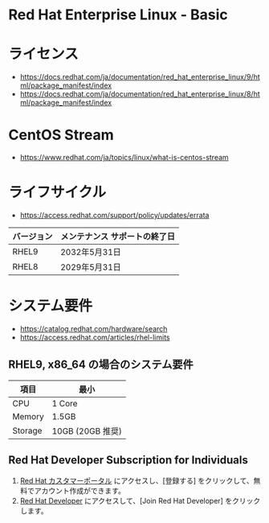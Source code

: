 # Red Hat Enterprise Linux - Basic
# ライセンス
- https://docs.redhat.com/ja/documentation/red_hat_enterprise_linux/9/html/package_manifest/index
- https://docs.redhat.com/ja/documentation/red_hat_enterprise_linux/8/html/package_manifest/index
# CentOS Stream
- https://www.redhat.com/ja/topics/linux/what-is-centos-stream
# ライフサイクル
- https://access.redhat.com/support/policy/updates/errata

| バージョン | メンテナンス サポートの終了日 |
| ------| -------------|
| RHEL9 | 2032年5月31日 |
| RHEL8 | 2029年5月31日 |
# システム要件
- https://catalog.redhat.com/hardware/search
- https://access.redhat.com/articles/rhel-limits
## RHEL9, x86_64 の場合のシステム要件
| 項目 | 最小 |
| ---- | ---- |
| CPU | 1 Core |
| Memory | 1.5GB |
| Storage | 10GB (20GB 推奨) |
## Red Hat Developer Subscription for Individuals
1. [Red Hat カスタマーポータル](https://access.redhat.com/ja) にアクセスし、\[登録する] をクリックして、無料でアカウント作成ができます。
2. [Red Hat Developer](https://developers.redhat.com) にアクセスして、\[Join Red Hat Developer] をクリックします。
